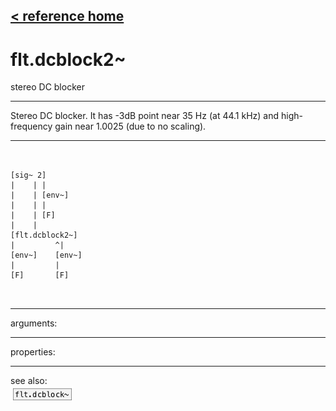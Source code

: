 [< reference home](ceammc_lib.html)
---

# flt.dcblock2~


stereo DC blocker

---

Stereo DC blocker. It has -3dB point near 35 Hz (at 44.1 kHz) and high-frequency
            gain near 1.0025 (due to no scaling).
<br>


---


```


[sig~ 2]
|    | |
|    | [env~]
|    | |
|    | [F]
|    |
[flt.dcblock2~]
|         ^|
[env~]    [env~]
|         |
[F]       [F]

            
```

---
arguments:


---
properties:


---
see also:<br>
[![flt.dcblock~](img/object_flt.dcblock~.png)](flt.dcblock~.html)
